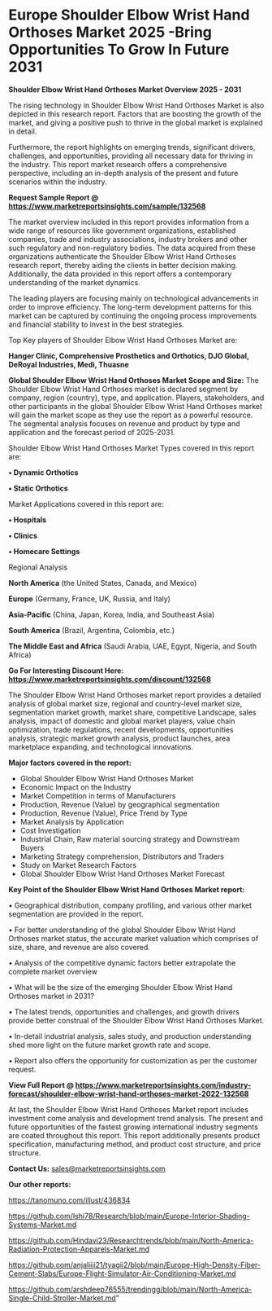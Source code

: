  # Europe Shoulder Elbow Wrist Hand Orthoses Market 2025 -Bring Opportunities To Grow In Future 2031

<Strong> Shoulder Elbow Wrist Hand Orthoses Market Overview 2025 - 2031</strong>

The rising technology in Shoulder Elbow Wrist Hand Orthoses Market is also depicted in this research report. Factors that are boosting the growth of the market, and giving a positive push to thrive in the global market is explained in detail.

Furthermore, the report highlights on emerging trends, significant drivers, challenges, and opportunities, providing all necessary data for thriving in the industry. This report market research offers a comprehensive perspective, including an in-depth analysis of the present and future scenarios within the industry.

<strong>Request Sample Report @ <a href=https://www.marketreportsinsights.com/sample/132568>https://www.marketreportsinsights.com/sample/132568</a></strong>

The market overview included in this report provides information from a wide range of resources like government organizations, established companies, trade and industry associations, industry brokers and other such regulatory and non-regulatory bodies. The data acquired from these organizations authenticate the Shoulder Elbow Wrist Hand Orthoses research report, thereby aiding the clients in better decision making. Additionally, the data provided in this report offers a contemporary understanding of the market dynamics.

The leading players are focusing mainly on technological advancements in order to improve efficiency. The long-term development patterns for this market can be captured by continuing the ongoing process improvements and financial stability to invest in the best strategies.

Top Key players of Shoulder Elbow Wrist Hand Orthoses Market are:

<strong>Hanger Clinic, Comprehensive Prosthetics and Orthotics, DJO Global, DeRoyal Industries, Medi, Thuasne</strong>

<strong><b>Global Shoulder Elbow Wrist Hand Orthoses Market Scope and Size:</b></strong>
The Shoulder Elbow Wrist Hand Orthoses market is declared segment by company, region (country), type, and application. Players, stakeholders, and other participants in the global Shoulder Elbow Wrist Hand Orthoses market will gain the market scope as they use the report as a powerful resource. The segmental analysis focuses on revenue and product by type and application and the forecast period of 2025-2031.

Shoulder Elbow Wrist Hand Orthoses Market Types covered in this report are:

<strong>• Dynamic Orthotics

• Static Orthotics</strong>

Market Applications covered in this report are:

<strong>• Hospitals

• Clinics

• Homecare Settings</strong> 

Regional Analysis

<strong>North America</strong> (the United States, Canada, and Mexico)

<strong>Europe</strong> (Germany, France, UK, Russia, and Italy)

<strong>Asia-Pacific</strong> (China, Japan, Korea, India, and Southeast Asia)

<strong>South America</strong> (Brazil, Argentina, Colombia, etc.)

<strong>The Middle East and Africa</strong> (Saudi Arabia, UAE, Egypt, Nigeria, and South Africa)

<strong>Go For Interesting Discount Here: <a href=https://www.marketreportsinsights.com/discount/132568>https://www.marketreportsinsights.com/discount/132568</a></strong>

The Shoulder Elbow Wrist Hand Orthoses market report provides a detailed analysis of global market size, regional and country-level market size, segmentation market growth, market share, competitive Landscape, sales analysis, impact of domestic and global market players, value chain optimization, trade regulations, recent developments, opportunities analysis, strategic market growth analysis, product launches, area marketplace expanding, and technological innovations.

<strong><b>Major factors covered in the report:</b></strong>
<ul>
  <li>Global Shoulder Elbow Wrist Hand Orthoses Market </li>
  <li>Economic Impact on the Industry</li>
  <li>Market Competition in terms of Manufacturers</li>
  <li>Production, Revenue (Value) by geographical segmentation</li>
  <li>Production, Revenue (Value), Price Trend by Type</li>
  <li>Market Analysis by Application</li>
  <li>Cost Investigation</li>
  <li>Industrial Chain, Raw material sourcing strategy and Downstream Buyers</li>
  <li>Marketing Strategy comprehension, Distributors and Traders</li>
  <li>Study on Market Research Factors</li>
  <li>Global Shoulder Elbow Wrist Hand Orthoses Market Forecast</li>
</ul>

<strong><b>Key Point of the Shoulder Elbow Wrist Hand Orthoses Market report:</b></strong>

• Geographical distribution, company profiling, and various other market segmentation are provided in the report.

• For better understanding of the global Shoulder Elbow Wrist Hand Orthoses market status, the accurate market valuation which comprises of size, share, and revenue are also covered.

• Analysis of the competitive dynamic factors better extrapolate the complete market overview

• What will be the size of the emerging Shoulder Elbow Wrist Hand Orthoses market in 2031?

• The latest trends, opportunities and challenges, and growth drivers provide better construal of the Shoulder Elbow Wrist Hand Orthoses Market.

• In-detail industrial analysis, sales study, and production understanding shed more light on the future market growth rate and scope.

• Report also offers the opportunity for customization as per the customer request.

<strong><b>View Full Report @ <a href=https://www.marketreportsinsights.com/industry-forecast/shoulder-elbow-wrist-hand-orthoses-market-2022-132568>https://www.marketreportsinsights.com/industry-forecast/shoulder-elbow-wrist-hand-orthoses-market-2022-132568</a></b></strong>


At last, the Shoulder Elbow Wrist Hand Orthoses Market report includes investment come analysis and development trend analysis. The present and future opportunities of the fastest growing international industry segments are coated throughout this report. This report additionally presents product specification, manufacturing method, and product cost structure, and price structure.

<strong>Contact Us:</strong>
sales@marketreportsinsights.com

<strong>Our other reports:</strong>

<a href=https://tanomuno.com/illust/436834>https://tanomuno.com/illust/436834</a>

<a href=https://github.com/Ishi78/Research/blob/main/Europe-Interior-Shading-Systems-Market.md>https://github.com/Ishi78/Research/blob/main/Europe-Interior-Shading-Systems-Market.md</a>

<a href=https://github.com/Hindavi23/Researchtrends/blob/main/North-America-Radiation-Protection-Apparels-Market.md>https://github.com/Hindavi23/Researchtrends/blob/main/North-America-Radiation-Protection-Apparels-Market.md</a>

<a href=https://github.com/anjaliiii21/tyagii2/blob/main/Europe-High-Density-Fiber-Cement-Slabs/Europe-Flight-Simulator-Air-Conditioning-Market.md>https://github.com/anjaliiii21/tyagii2/blob/main/Europe-High-Density-Fiber-Cement-Slabs/Europe-Flight-Simulator-Air-Conditioning-Market.md</a>

<a href=https://github.com/arshdeep76555/trendingg/blob/main/North-America-Single-Child-Stroller-Market.md>https://github.com/arshdeep76555/trendingg/blob/main/North-America-Single-Child-Stroller-Market.md</a>"
